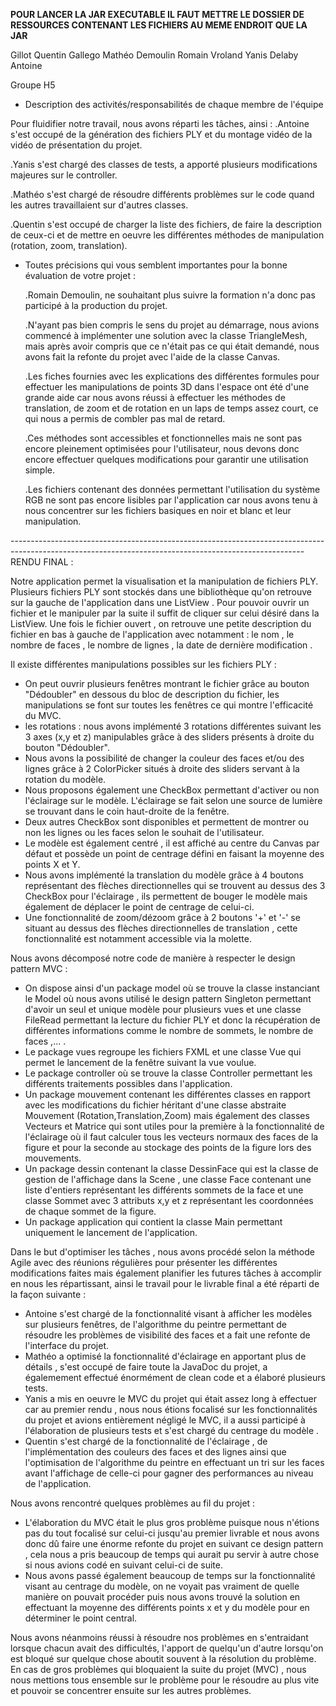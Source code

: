 **POUR LANCER LA JAR EXECUTABLE IL FAUT METTRE LE DOSSIER DE RESSOURCES CONTENANT LES FICHIERS AU MEME ENDROIT QUE LA JAR**

Gillot Quentin
Gallego Mathéo
Demoulin Romain
Vroland Yanis
Delaby Antoine

Groupe H5

- Description des activités/responsabilités de chaque membre de l'équipe

Pour fluidifier notre travail, nous avons réparti les tâches, ainsi :
  .Antoine s'est occupé de la génération des fichiers PLY et du montage vidéo de la vidéo de présentation du projet.

  .Yanis s'est chargé des classes de tests, a apporté plusieurs modifications majeures sur le controller.

  .Mathéo s'est chargé de résoudre différents problèmes sur le code quand les autres travaillaient sur d'autres classes.
  
  .Quentin s'est occupé de charger la liste des fichiers, de faire la description de ceux-ci et de mettre en oeuvre  les différentes méthodes de manipulation (rotation, zoom, translation).

- Toutes précisions qui vous semblent importantes pour la bonne évaluation de votre projet :

  .Romain Demoulin, ne souhaitant plus suivre la formation n'a donc pas participé à la production du projet.

  .N'ayant pas bien compris le sens du projet au démarrage, nous avions commencé à implémenter une solution avec la classe TriangleMesh, mais après avoir compris que ce n'était pas ce qui était demandé, nous avons fait la refonte du projet avec l'aide de la classe Canvas.

  .Les fiches fournies avec les explications des différentes formules pour effectuer les manipulations de points 3D dans l'espace ont été d'une grande aide car nous avons réussi à effectuer les méthodes de translation, de zoom et de rotation en un laps de temps assez court, ce qui nous a permis de combler pas mal de retard.

  .Ces méthodes sont accessibles et fonctionnelles mais ne sont pas encore pleinement optimisées pour l'utilisateur, nous devons donc encore effectuer quelques modifications pour garantir une utilisation simple.
  
  .Les fichiers contenant des données permettant l'utilisation du système RGB ne sont pas encore lisibles par l'application car nous avons tenu à nous concentrer sur les fichiers basiques en noir et blanc et leur manipulation.

 -------------------------------------------------------------------------------------------------------------------------------------------------------RENDU FINAL : 

 Notre application permet la visualisation et la manipulation de fichiers PLY. Plusieurs fichiers PLY sont stockés dans une bibliothèque qu'on retrouve sur la gauche de l'application dans une ListView . Pour pouvoir ouvrir un fichier et le manipuler par la suite il suffit de cliquer sur celui désiré dans la ListView. Une fois le fichier ouvert , on retrouve une petite description du fichier en bas à gauche de l'application avec notamment : le nom , le nombre de faces , le nombre de lignes , la date de dernière modification . 

 Il existe différentes manipulations possibles sur les fichiers PLY :
 - On peut ouvrir plusieurs fenêtres montrant le fichier grâce au bouton "Dédoubler" en dessous du bloc de description du fichier, les manipulations se font sur toutes les fenêtres ce qui montre l'efficacité du MVC.
 - les rotations : nous avons implémenté 3 rotations différentes suivant les 3 axes (x,y et z) manipulables grâce à des sliders présents à droite du bouton "Dédoubler".
 - Nous avons la possibilité de changer la couleur des faces et/ou des lignes grâce à 2 ColorPicker situés à droite des sliders servant à la rotation du modèle.
 - Nous proposons également une CheckBox permettant d'activer ou non l'éclairage sur le modèle. L'éclairage se fait selon une source de lumière se trouvant dans le coin haut-droite de la fenêtre.
 - Deux autres CheckBox sont disponibles et permettent de montrer ou non les lignes ou les faces selon le souhait de l'utilisateur.
 - Le modèle est également centré , il est affiché au centre du Canvas par défaut et possède un point de centrage défini en faisant la moyenne des points X et Y.
 - Nous avons implémenté la translation du modèle grâce à 4 boutons représentant des flèches directionnelles qui se trouvent au dessus des 3 CheckBox pour l'éclairage , ils permettent de bouger le modèle mais également de déplacer le point de centrage de celui-ci.
 - Une fonctionnalité de zoom/dézoom grâce à 2 boutons '+' et '-' se situant au dessus des flèches directionnelles de translation , cette fonctionnalité est notamment accessible via la molette.

 Nous avons décomposé notre code de manière à respecter le design pattern MVC :
 - On dispose ainsi d'un package model où se trouve la classe instanciant le Model où nous avons utilisé le design pattern Singleton permettant d'avoir un seul et unique modèle pour plusieurs vues et une classe FileRead permettant la lecture du fichier PLY et donc la récupération de différentes informations comme le nombre de sommets, le nombre de faces ,... .
 - Le package vues regroupe les fichiers FXML et une classe Vue qui permet le lancement de la fenêtre suivant la vue voulue.
 - Le package controller où se trouve la classe Controller permettant les différents traitements possibles dans l'application.
 - Un package mouvement contenant les différentes classes en rapport avec les modifications du fichier héritant d'une classe abstraite Mouvement (Rotation,Translation,Zoom) mais également des classes Vecteurs et Matrice qui sont utiles pour la première à la fonctionnalité de l'éclairage où il faut calculer tous les vecteurs normaux des faces de la figure et pour la seconde au stockage des points de la figure lors des mouvements.
 - Un package dessin contenant la classe DessinFace qui est la classe de gestion de l'affichage dans la Scene , une classe Face contenant une liste d'entiers représentant les différents sommets de la face et une classe Sommet avec 3 attributs x,y et z représentant les coordonnées de chaque sommet de la figure.
 - Un package application qui contient la classe Main permettant uniquement le lancement de l'application.

 Dans le but d'optimiser les tâches , nous avons procédé selon la méthode Agile avec des réunions régulières pour présenter les différentes modifications faites mais également planifier les futures tâches à accomplir en nous les répartissant, ainsi le travail pour le livrable final a été réparti de la façon suivante :
 - Antoine s'est chargé de la fonctionnalité visant à afficher les modèles sur plusieurs fenêtres, de l'algorithme du peintre permettant de résoudre les problèmes de visibilité des faces et a fait une refonte de l'interface du projet.
 - Mathéo a optimisé la fonctionnalité d'éclairage en apportant plus de détails , s'est occupé de faire toute la JavaDoc du projet, a égalemement effectué énormément de clean code et a élaboré plusieurs tests.
 - Yanis a mis en oeuvre le MVC du projet qui était assez long à effectuer car au premier rendu , nous nous étions focalisé sur les fonctionnalités du projet et avions entièrement négligé le MVC, il a aussi participé à l'élaboration de plusieurs tests et s'est chargé du centrage du modèle .
 - Quentin s'est chargé de la fonctionnalité de l'éclairage , de l'implémentation des couleurs des faces et des lignes ainsi que l'optimisation de l'algorithme du peintre en effectuant un tri sur les faces avant l'affichage de celle-ci pour gagner des performances au niveau de l'application. 

 Nous avons rencontré quelques problèmes au fil du projet :
 - L'élaboration du MVC était le plus gros problème puisque nous n'étions pas du tout focalisé sur celui-ci jusqu'au premier livrable et nous avons donc dû faire une énorme refonte du projet en suivant ce design pattern , cela nous a pris beaucoup de temps qui aurait pu servir à autre chose si nous avions codé en suivant celui-ci de suite.
 - Nous avons passé également beaucoup de temps sur la fonctionnalité visant au centrage du modèle, on ne voyait pas vraiment de quelle manière on pouvait procéder puis nous avons trouvé la solution en effectuant la moyenne des différents points x et y du modèle pour en déterminer le point central.
 
 Nous avons néanmoins réussi à résoudre nos problèmes en s'entraidant lorsque chacun avait des difficultés, l'apport de quelqu'un d'autre lorsqu'on est bloqué sur quelque chose aboutit souvent à la résolution du problème. 
 En cas de gros problèmes qui bloquaient la suite du projet (MVC) , nous nous mettions tous ensemble sur le problème pour le résoudre au plus vite et pouvoir se concentrer ensuite sur les autres problèmes.


  
